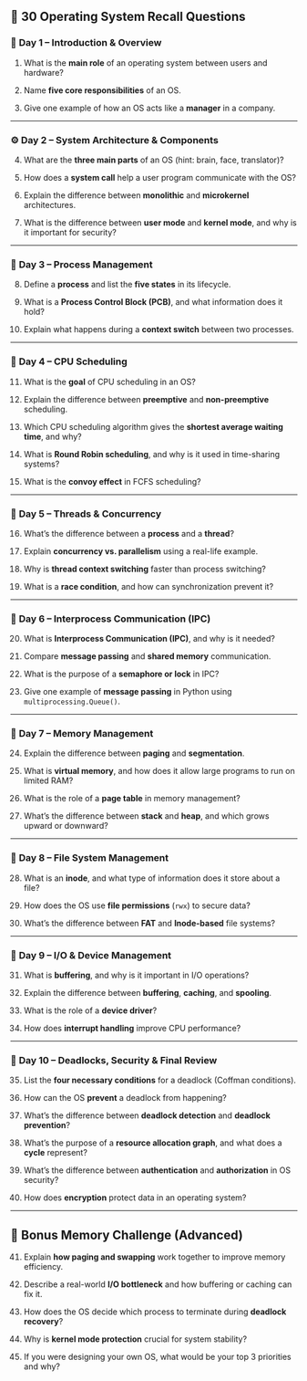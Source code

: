 ## 🧩 **30 Operating System Recall Questions**

### 🧱 **Day 1 – Introduction & Overview**

1. What is the **main role** of an operating system between users and hardware?
    
2. Name **five core responsibilities** of an OS.
    
3. Give one example of how an OS acts like a **manager** in a company.
    

---

### ⚙️ **Day 2 – System Architecture & Components**

4. What are the **three main parts** of an OS (hint: brain, face, translator)?
    
5. How does a **system call** help a user program communicate with the OS?
    
6. Explain the difference between **monolithic** and **microkernel** architectures.
    
7. What is the difference between **user mode** and **kernel mode**, and why is it important for security?
    

---

### 🔁 **Day 3 – Process Management**

8. Define a **process** and list the **five states** in its lifecycle.
    
9. What is a **Process Control Block (PCB)**, and what information does it hold?
    
10. Explain what happens during a **context switch** between two processes.
    

---

### 🧮 **Day 4 – CPU Scheduling**

11. What is the **goal** of CPU scheduling in an OS?
    
12. Explain the difference between **preemptive** and **non-preemptive** scheduling.
    
13. Which CPU scheduling algorithm gives the **shortest average waiting time**, and why?
    
14. What is **Round Robin scheduling**, and why is it used in time-sharing systems?
    
15. What is the **convoy effect** in FCFS scheduling?
    

---

### 🧵 **Day 5 – Threads & Concurrency**

16. What’s the difference between a **process** and a **thread**?
    
17. Explain **concurrency vs. parallelism** using a real-life example.
    
18. Why is **thread context switching** faster than process switching?
    
19. What is a **race condition**, and how can synchronization prevent it?
    

---

### 🔗 **Day 6 – Interprocess Communication (IPC)**

20. What is **Interprocess Communication (IPC)**, and why is it needed?
    
21. Compare **message passing** and **shared memory** communication.
    
22. What is the purpose of a **semaphore or lock** in IPC?
    
23. Give one example of **message passing** in Python using `multiprocessing.Queue()`.
    

---

### 🧠 **Day 7 – Memory Management**

24. Explain the difference between **paging** and **segmentation**.
    
25. What is **virtual memory**, and how does it allow large programs to run on limited RAM?
    
26. What is the role of a **page table** in memory management?
    
27. What’s the difference between **stack** and **heap**, and which grows upward or downward?
    

---

### 📁 **Day 8 – File System Management**

28. What is an **inode**, and what type of information does it store about a file?
    
29. How does the OS use **file permissions** (`rwx`) to secure data?
    
30. What’s the difference between **FAT** and **Inode-based** file systems?
    

---

### 💽 **Day 9 – I/O & Device Management**

31. What is **buffering**, and why is it important in I/O operations?
    
32. Explain the difference between **buffering**, **caching**, and **spooling**.
    
33. What is the role of a **device driver**?
    
34. How does **interrupt handling** improve CPU performance?
    

---

### 🚦 **Day 10 – Deadlocks, Security & Final Review**

35. List the **four necessary conditions** for a deadlock (Coffman conditions).
    
36. How can the OS **prevent** a deadlock from happening?
    
37. What’s the difference between **deadlock detection** and **deadlock prevention**?
    
38. What’s the purpose of a **resource allocation graph**, and what does a **cycle** represent?
    
39. What’s the difference between **authentication** and **authorization** in OS security?
    
40. How does **encryption** protect data in an operating system?
    

---

## 🧠 **Bonus Memory Challenge (Advanced)**

41. Explain **how paging and swapping** work together to improve memory efficiency.
    
42. Describe a real-world **I/O bottleneck** and how buffering or caching can fix it.
    
43. How does the OS decide which process to terminate during **deadlock recovery**?
    
44. Why is **kernel mode protection** crucial for system stability?
    
45. If you were designing your own OS, what would be your top 3 priorities and why?